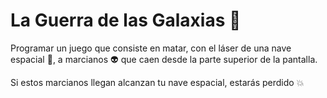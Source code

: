 # La Guerra de las Galaxias :rocket:

Programar un juego que consiste en matar, con el láser  de una nave espacial :rocket:, a marcianos :alien: que caen desde la parte superior de la pantalla. 

Si estos marcianos llegan alcanzan tu nave espacial, estarás perdido :boom:
